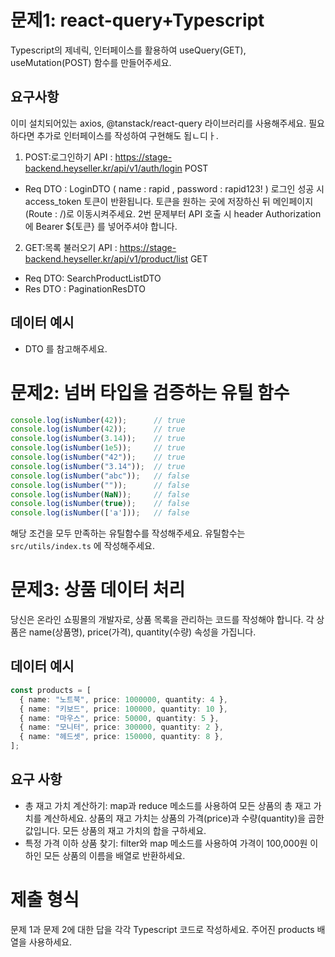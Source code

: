 # 문제1: react-query+Typescript

Typescript의 제네릭, 인터페이스를 활용하여 useQuery(GET), useMutation(POST) 함수를 만들어주세요.

## 요구사항

이미 설치되어있는 axios, @tanstack/react-query 라이브러리를 사용해주세요.
필요하다면 추가로 인터페이스를 작성하여 구현해도 됩ㄴ디ㅏ.
1. POST:로그인하기
   API : https://stage-backend.heyseller.kr/api/v1/auth/login POST
- Req DTO : LoginDTO ( name : rapid , password : rapid123! )
  로그인 성공 시 access_token 토큰이 반환됩니다.
  토큰을 원하는 곳에 저장하신 뒤 메인페이지(Route : /)로 이동시켜주세요.
  2번 문제부터 API 호출 시 header Authorization에 Bearer ${토큰} 를 넣어주셔야 합니다.

2. GET:목록 불러오기
   API : https://stage-backend.heyseller.kr/api/v1/product/list GET
- Req DTO: SearchProductListDTO
- Res DTO : PaginationResDTO<SimpleProductDTO>

## 데이터 예시
- DTO 를 참고해주세요.

# 문제2: 넘버 타입을 검증하는 유틸 함수

```ts
console.log(isNumber(42));      // true
console.log(isNumber(42));      // true
console.log(isNumber(3.14));    // true
console.log(isNumber(1e5));     // true
console.log(isNumber("42"));    // true
console.log(isNumber("3.14"));  // true
console.log(isNumber("abc"));   // false
console.log(isNumber(""));      // false
console.log(isNumber(NaN));     // false
console.log(isNumber(true));    // false
console.log(isNumber(['a']));   // false
```
해당 조건을 모두 만족하는 유틸함수를 작성해주세요.
유틸함수는 `src/utils/index.ts` 에 작성해주세요.

# 문제3: 상품 데이터 처리
당신은 온라인 쇼핑몰의 개발자로, 상품 목록을 관리하는 코드를 작성해야 합니다. 각 상품은 name(상품명), price(가격), quantity(수량) 속성을 가집니다.
## 데이터 예시

```ts
const products = [
  { name: "노트북", price: 1000000, quantity: 4 },
  { name: "키보드", price: 100000, quantity: 10 },
  { name: "마우스", price: 50000, quantity: 5 },
  { name: "모니터", price: 300000, quantity: 2 },
  { name: "헤드셋", price: 150000, quantity: 8 },
];
```

## 요구 사항

- 총 재고 가치 계산하기: map과 reduce 메소드를 사용하여 모든 상품의 총 재고 가치를 계산하세요. 상품의 재고 가치는 상품의 가격(price)과 수량(quantity)을 곱한 값입니다. 모든 상품의 재고 가치의 합을 구하세요.
- 특정 가격 이하 상품 찾기: filter와 map 메소드를 사용하여 가격이 100,000원 이하인 모든 상품의 이름을 배열로 반환하세요.

# 제출 형식

문제 1과 문제 2에 대한 답을 각각 Typescript 코드로 작성하세요.
주어진 products 배열을 사용하세요.
